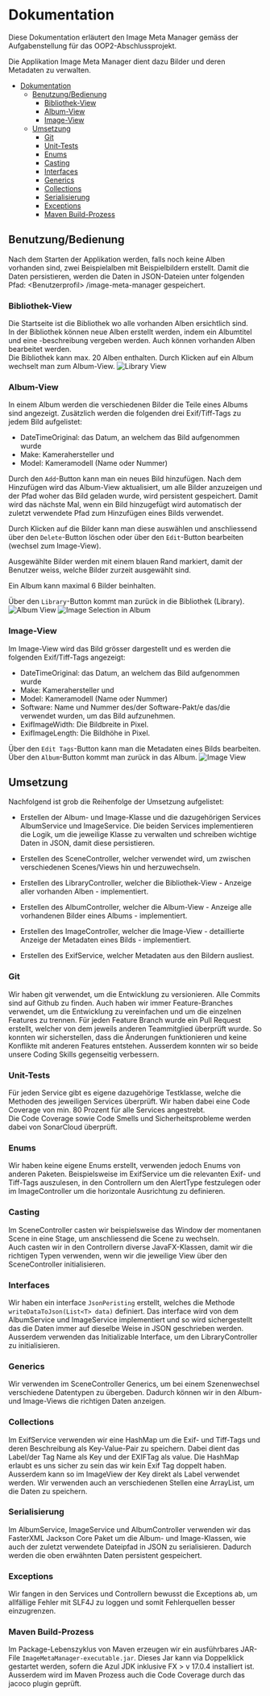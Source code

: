 # Dokumentation

Diese Dokumentation erläutert den Image Meta Manager gemäss der Aufgabenstellung für das OOP2-Abschlussprojekt.

Die Applikation Image Meta Manager dient dazu Bilder und deren Metadaten zu verwalten.

<!-- TOC -->

* [Dokumentation](#dokumentation)
  * [Benutzung/Bedienung](#benutzungbedienung)
    * [Bibliothek-View](#bibliothek-view)
    * [Album-View](#album-view)
    * [Image-View](#image-view)
  * [Umsetzung](#umsetzung)
    * [Git](#git)
    * [Unit-Tests](#unit-tests)
    * [Enums](#enums)
    * [Casting](#casting)
    * [Interfaces](#interfaces)
    * [Generics](#generics)
    * [Collections](#collections)
    * [Serialisierung](#serialisierung)
    * [Exceptions](#exceptions)
    * [Maven Build-Prozess](#maven-build-prozess)

<!-- TOC -->

## Benutzung/Bedienung

Nach dem Starten der Applikation werden, falls noch keine Alben vorhanden sind, zwei Beispielalben mit Beispielbildern
erstellt.
Damit die Daten persistieren, werden die Daten in JSON-Dateien unter folgenden Pfad: \<Benutzerprofil>
/image-meta-manager gespeichert.

### Bibliothek-View

Die Startseite ist die Bibliothek wo alle vorhanden Alben ersichtlich sind.  
In der Bibliothek können neue Alben erstellt werden, indem ein Albumtitel und eine -beschreibung vergeben werden. Auch
können vorhanden Alben bearbeitet werden.  
Die Bibliothek kann max. 20 Alben enthalten.
Durch Klicken auf ein Album wechselt man zum Album-View.
![Library View](./images/library-view.JPG)

### Album-View

In einem Album werden die verschiedenen Bilder die Teile eines Albums sind angezeigt.
Zusätzlich werden die folgenden drei Exif/Tiff-Tags zu jedem Bild aufgelistet:

- DateTimeOriginal: das Datum, an welchem das Bild aufgenommen wurde
- Make: Kamerahersteller und
- Model: Kameramodell (Name oder Nummer)

Durch den `Add`-Button kann man ein neues Bild hinzufügen.
Nach dem Hinzufügen wird das Album-View aktualisiert, um alle Bilder anzuzeigen und der Pfad woher das Bild geladen
wurde, wird persistent gespeichert. Damit wird das nächste Mal, wenn ein Bild hinzugefügt wird automatisch der zuletzt
verwendete Pfad zum Hinzufügen eines Bilds verwendet.

Durch Klicken auf die Bilder kann man diese auswählen und anschliessend über den `Delete`-Button löschen oder über
den `Edit`-Button bearbeiten (wechsel zum Image-View).

Ausgewählte Bilder werden mit einem blauen Rand markiert, damit der Benutzer weiss, welche Bilder zurzeit ausgewählt
sind.

Ein Album kann maximal 6 Bilder beinhalten.

Über den `Library`-Button kommt man zurück in die Bibliothek (Library).
![Album View](./images/album-view.JPG)
![Image Selection in Album](./images/select-images.JPG)

### Image-View
Im Image-View wird das Bild grösser dargestellt und es werden die folgenden Exif/Tiff-Tags angezeigt:
- DateTimeOriginal: das Datum, an welchem das Bild aufgenommen wurde
- Make: Kamerahersteller und
- Model: Kameramodell (Name oder Nummer)
- Software: Name und Nummer des/der Software-Pakt/e das/die verwendet wurden, um das Bild aufzunehmen.
- ExifImageWidth: Die Bildbreite in Pixel.
- ExifImageLength: Die Bildhöhe in Pixel.

Über den `Edit Tags`-Button kann man die Metadaten eines Bilds bearbeiten.
Über den `Album`-Button kommt man zurück in das Album.
![Image View](./images/image-view.JPG)

## Umsetzung

Nachfolgend ist grob die Reihenfolge der Umsetzung aufgelistet:

- Erstellen der Album- und Image-Klasse und die dazugehörigen Services AlbumService und ImageService.
  Die beiden Services implementieren die Logik, um die jeweilige Klasse zu verwalten und schreiben wichtige Daten in
  JSON, damit diese persistieren.

- Erstellen des SceneController, welcher verwendet wird, um zwischen verschiedenen Scenes/Views hin und herzuwechseln.

- Erstellen des LibraryController, welcher die Bibliothek-View - Anzeige aller vorhanden Alben - implementiert.

- Erstellen des AlbumController, welcher die Album-View - Anzeige alle vorhandenen Bilder eines Albums - implementiert.

- Erstellen des ImageController, welcher die Image-View - detaillierte Anzeige der Metadaten eines Bilds -
  implementiert.

- Erstellen des ExifService, welcher Metadaten aus den Bildern ausliest.

### Git

Wir haben git verwendet, um die Entwicklung zu versionieren. Alle Commits sind auf Github zu finden. Auch haben wir
immer Feature-Branches verwendet, um die Entwicklung zu vereinfachen und um die einzelnen Features zu trennen.
Für jeden Feature Branch wurde ein Pull Request erstellt, welcher von dem jeweils anderen Teammitglied überprüft wurde.
So konnten wir sicherstellen, dass die Änderungen funktionieren und keine Konflikte mit anderen Features entstehen.
Ausserdem konnten wir so beide unsere Coding Skills gegenseitig verbessern.

### Unit-Tests

Für jeden Service gibt es eigene dazugehörige Testklasse, welche die Methoden des jeweiligen Services überprüft. Wir
haben dabei eine Code Coverage von min. 80 Prozent für alle Services angestrebt.  
Die Code Coverage sowie Code Smells und Sicherheitsprobleme werden dabei von SonarCloud überprüft.

### Enums

Wir haben keine eigene Enums erstellt, verwenden jedoch Enums von anderen Paketen. Beispielsweise im ExifService um die
relevanten Exif- und Tiff-Tags auszulesen, in den Controllern um den AlertType festzulegen oder im ImageController um
die horizontale Ausrichtung zu definieren.

### Casting

Im SceneController casten wir beispielsweise das Window der momentanen Scene in eine Stage, um anschliessend die Scene
zu
wechseln.  
Auch casten wir in den Controllern diverse JavaFX-Klassen, damit wir die richtigen Typen verwenden, wenn wir die
jeweilige View über den SceneController initialisieren.

### Interfaces

Wir haben ein interface `JsonPeristing` erstellt, welches die Methode `writeDataToJson(List<T> data)` definiert. Das
interface wird von dem AlbumService und ImageService implementiert und so wird sichergestellt das die Daten immer auf
dieselbe Weise in JSON geschrieben werden.
Ausserdem verwenden das Initializable Interface, um den LibraryController zu initialisieren.

### Generics

Wir verwenden im SceneController Generics, um bei einem Szenenwechsel verschiedene Datentypen zu übergeben. Dadurch
können wir in den Album- und Image-Views die richtigen Daten anzeigen.

### Collections

Im ExifService verwenden wir eine HashMap um die Exif- und Tiff-Tags und deren Beschreibung als Key-Value-Pair zu
speichern. Dabei dient das Label/der Tag Name als Key und der EXIFTag als value. Die HashMap erlaubt es uns sicher zu
sein das wir kein Exif Tag doppelt haben. Ausserdem kann so im ImageView der Key direkt als Label verwendet werden.
Wir verwenden auch an verschiedenen Stellen eine ArrayList, um die Daten zu speichern.

### Serialisierung

Im AlbumService, ImageService und AlbumController verwenden wir das FasterXML Jackson Core Paket um die Album- und
Image-Klassen, wie auch der zuletzt verwendete Dateipfad in JSON zu serialisieren. Dadurch werden die oben erwähnten
Daten persistent gespeichert.

### Exceptions

Wir fangen in den Services und Controllern bewusst die Exceptions ab, um allfällige Fehler mit SLF4J zu loggen und somit
Fehlerquellen besser einzugrenzen.

### Maven Build-Prozess

Im Package-Lebenszyklus von Maven erzeugen wir ein ausführbares JAR-File `ImageMetaManager-executable.jar`. Dieses Jar
kann via Doppelklick gestartet werden, sofern die Azul JDK inklusive FX > v 17.0.4 installiert ist.
Ausserdem wird im Maven Prozess auch die Code Coverage durch das jacoco plugin geprüft.